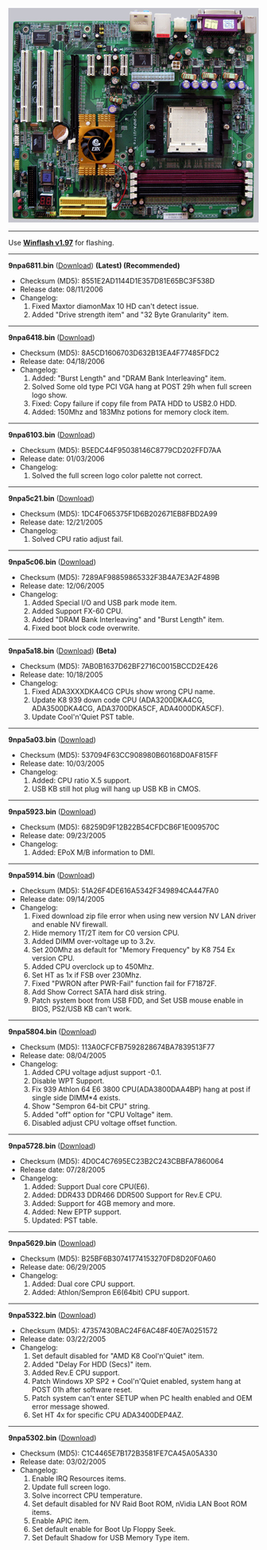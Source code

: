 ![EPoX 9NPA+ Ultra](Motherboard.jpg)
***
Use **[Winflash v1.97](https://github.com/belomaxorka/EPoX-9NPA-Ultra-BIOSes/raw/main/Winflash%20v1.97.zip)** for flashing.
***
**9npa6811.bin** ([Download](https://github.com/belomaxorka/EPoX-9NPA-Ultra-BIOSes/raw/main/6811%20(Latest)/9npa6811.bin)) **(Latest) (Recommended)**
* Checksum (MD5): 8551E2AD1144D1E357D81E65BC3F538D
* Release date: 08/11/2006
* Changelog:
  1. Fixed Maxtor diamonMax 10 HD can't detect issue.
  2. Added "Drive strength item" and "32 Byte Granularity" item.
***
**9npa6418.bin** ([Download](https://github.com/belomaxorka/EPoX-9NPA-Ultra-BIOSes/raw/main/6418/9npa6418.bin))
* Checksum (MD5): 8A5CD1606703D632B13EA4F77485FDC2
* Release date: 04/18/2006
* Changelog:
  1. Added: "Burst Length" and "DRAM Bank Interleaving" item.
  2. Solved Some old type PCI VGA hang at POST 29h when full screen logo show.
  3. Fixed: Copy failure if copy file from PATA HDD to USB2.0 HDD.
  4. Added: 150Mhz and 183Mhz potions for memory clock item.
***
**9npa6103.bin** ([Download](https://github.com/belomaxorka/EPoX-9NPA-Ultra-BIOSes/raw/main/6103/9npa6103.bin))
* Checksum (MD5): B5EDC44F95038146C8779CD202FFD7AA
* Release date: 01/03/2006
* Changelog:
  1. Solved the full screen logo color palette not correct.
***
**9npa5c21.bin** ([Download](https://github.com/belomaxorka/EPoX-9NPA-Ultra-BIOSes/raw/main/5c21/9npa5c21.bin))
* Checksum (MD5): 1DC4F065375F1D6B202671EB8FBD2A99
* Release date: 12/21/2005
* Changelog:
  1. Solved CPU ratio adjust fail.
***
**9npa5c06.bin** ([Download](https://github.com/belomaxorka/EPoX-9NPA-Ultra-BIOSes/raw/main/5c06/9npa5c06.bin))
* Checksum (MD5): 7289AF98859865332F3B4A7E3A2F489B
* Release date: 12/06/2005
* Changelog:
  1. Added Special I/O and USB park mode item.
  2. Added Support FX-60 CPU.
  3. Added "DRAM Bank Interleaving" and "Burst Length" item.
  4. Fixed boot block code overwrite.
***
**9npa5a18.bin** ([Download](https://github.com/belomaxorka/EPoX-9NPA-Ultra-BIOSes/raw/main/5a18/9npa5a18.bin)) **(Beta)**
* Checksum (MD5): 7AB0B1637D62BF2716C0015BCCD2E426
* Release date: 10/18/2005
* Changelog:
  1. Fixed ADA3XXXDKA4CG CPUs show wrong CPU name.
  2. Update K8 939 down code CPU (ADA3200DKA4CG, ADA3500DKA4CG, ADA3700DKA5CF, ADA4000DKA5CF).
  3. Update Cool\'n'Quiet PST table.
***
**9npa5a03.bin** ([Download](https://github.com/belomaxorka/EPoX-9NPA-Ultra-BIOSes/raw/main/5a03/9npa5a03.bin))
* Checksum (MD5): 537094F63CC908980B60168D0AF815FF
* Release date: 10/03/2005
* Changelog:
  1. Added: CPU ratio X.5 support.
  2. USB KB still hot plug will hang up USB KB in CMOS.
***
**9npa5923.bin** ([Download](https://github.com/belomaxorka/EPoX-9NPA-Ultra-BIOSes/raw/main/5923/9npa5923.bin))
* Checksum (MD5): 68259D9F12B22B54CFDCB6F1E009570C
* Release date: 09/23/2005
* Changelog:
  1. Added: EPoX M/B information to DMI.
***
**9npa5914.bin** ([Download](https://github.com/belomaxorka/EPoX-9NPA-Ultra-BIOSes/raw/main/5914/9npa5914.bin))
* Checksum (MD5): 51A26F4DE616A5342F349894CA447FA0
* Release date: 09/14/2005
* Changelog:
  1. Fixed download zip file error when using new version NV LAN driver and enable NV firewall.
  2. Hide memory 1T/2T item for C0 version CPU.
  3. Added DIMM over-voltage up to 3.2v.
  4. Set 200Mhz as default for "Memory Frequency" by K8 754 Ex version CPU.
  5. Added CPU overclock up to 450Mhz.
  6. Set HT as 1x if FSB over 230Mhz.
  7. Fixed "PWRON after PWR-Fail" function fail for F71872F.
  8. Add Show Correct SATA hard disk string.
  9. Patch system boot from USB FDD, and Set USB mouse enable in BIOS, PS2/USB KB can't work.
***
**9npa5804.bin** ([Download](https://github.com/belomaxorka/EPoX-9NPA-Ultra-BIOSes/raw/main/5804/9npa5804.bin))
* Checksum (MD5): 113A0CFCFB7592828674BA7839513F77
* Release date: 08/04/2005
* Changelog:
  1. Added CPU voltage adjust support -0.1.
  2. Disable WPT Support.
  3. Fix 939 Athlon 64 E6 3800 CPU(ADA3800DAA4BP) hang at post if single side DIMM*4 exists.
  4. Show "Sempron 64-bit CPU" string.
  5. Added "off" option for "CPU Voltage" item.
  6. Disabled adjust CPU voltage offset function.
***
**9npa5728.bin** ([Download](https://github.com/belomaxorka/EPoX-9NPA-Ultra-BIOSes/raw/main/5728/9npa5728.bin))
* Checksum (MD5): 4D0C4C7695EC23B2C243CBBFA7860064
* Release date: 07/28/2005
* Changelog:
  1. Added: Support Dual core CPU(E6).
  2. Added: DDR433 DDR466 DDR500 Support for Rev.E CPU.
  3. Added: Support for 4GB memory and more.
  4. Added: New EPTP support.
  5. Updated: PST table.
***
**9npa5629.bin** ([Download](https://github.com/belomaxorka/EPoX-9NPA-Ultra-BIOSes/raw/main/5629/9npa5629.bin))
* Checksum (MD5): B25BF6B30741774153270FD8D20F0A60
* Release date: 06/29/2005
* Changelog:
  1. Added: Dual core CPU support.
  2. Added: Athlon/Sempron E6(64bit) CPU support.
***
**9npa5322.bin** ([Download](https://github.com/belomaxorka/EPoX-9NPA-Ultra-BIOSes/raw/main/5322/9npa5322.bin))
* Checksum (MD5): 47357430BAC24F6AC48F40E7A0251572
* Release date: 03/22/2005
* Changelog:
  1. Set default disabled for "AMD K8 Cool\'n'Quiet" item.
  2. Added "Delay For HDD (Secs)" item.
  3. Added Rev.E CPU support.
  4. Patch Windows XP SP2 + Cool\'n'Quiet enabled, system hang at POST 01h after software reset.
  5. Patch system can't enter SETUP when PC health enabled and OEM error message showed.
  6. Set HT 4x for specific CPU ADA3400DEP4AZ.
***
**9npa5302.bin** ([Download](https://github.com/belomaxorka/EPoX-9NPA-Ultra-BIOSes/raw/main/5302/9npa5302.bin))
* Checksum (MD5): C1C4465E7B172B3581FE7CA45A05A330
* Release date: 03/02/2005
* Changelog:
  1. Enable IRQ Resources items.
  2. Update full screen logo.
  3. Solve incorrect CPU temperature.
  4. Set default disabled for NV Raid Boot ROM, nVidia LAN Boot ROM items.
  5. Enable APIC item.
  6. Set default enable for Boot Up Floppy Seek.
  7. Set Default Shadow for USB Memory Type item.
